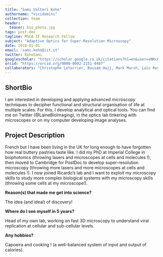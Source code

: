 ```yaml
---
title: "Sami Valteri Koho"
authorname: "Vicidomini"
collection: team
header:
  teaser: bio_photo.jpg
tags: post-doc
tagline: MSCA-IF Research Fellow
subject: "Adaptive Optics for Super-Resolution Microscopy"
date: 2018-01-01
email: 'sami.koho@iit.it'
twitter: KohoSami
googlescholar: "https://scholar.google.co.uk/citations?hl=en&user=eNRcCNEAAAAJ"
orcid: "https://orcid.org/0000-0002-2151-4487"
collaborators: "Christophe Leterrier, Bassam Hajj, Mark Marsh, Loïc Royer, Joe Grove"
---
```


<h2>ShortBio</h2>
I am interested in developing and applying advanced microscopy techniques to decipher functional and structural organisation of life at multiple scales. For this, I develop analytical and optical tools. You can find me on Twitter (@LaineBioImaging), in the optics lab tinkering with microscopes or on my computer developing image analyses. </p>

<h2>Project Description</h2>
French but I have been living in the UK for long enough to have forgotten how real buttery pastries taste like. I did my PhD at Imperial College in biophotonics (throwing lasers and microscopes at cells and molecules !), then moved to Cambridge for PostDoc to develop super-resolution microscopy (throwing more lasers and more microscopes at cells and molecules !). I now joined Ricardo’s lab and I want to exploit my microscopy skills to study more complex biological systems with my microscopy skills (throwing some cells at my microscope!).</p>

<p> <b>Reason(s) that made me get into science?</b>

The idea (and ideal) of discovery!</p>

<p><b>Where do I see myself in 5 years?</b>

Head of my own lab, working on fast 3D microscopy to understand viral replication at cellular and sub-cellular levels.</p>

<p><b>Any hobbies?</b>

Capoeira and cooking ! (a well-balanced system of input and output of calories). </p>

<!--- {% include author-research-themes.html %}
{% include team-member-collaborators.html %}
{% include publication-list.html %}--->

